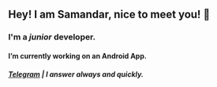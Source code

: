 ## Hey! I am Samandar, nice to meet you! 👋

### I'm a _junior_ developer.
#### I’m currently working on an Android App. 
##### [Telegram]("t.me/turopovv") | **I answer always and quickly.**

